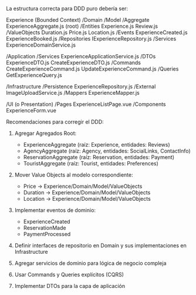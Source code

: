 La estructura correcta para DDD puro debería ser:

Experience (Bounded Context)
/Domain
    /Model
        /Aggregate
            ExperienceAggregate.js (root)
        /Entities
            Experience.js
            Review.js
        /ValueObjects
            Duration.js
            Price.js
            Location.js
        /Events
            ExperienceCreated.js
            ExperienceBooked.js
    /Repositories
        IExperienceRepository.js
    /Services
        ExperienceDomainService.js

/Application
    /Services
        ExperienceApplicationService.js
    /DTOs
        ExperienceDTO.js
        CreateExperienceDTO.js
    /Commands
        CreateExperienceCommand.js
        UpdateExperienceCommand.js
    /Queries
        GetExperienceQuery.js

/Infrastructure
    /Persistence
        ExperienceRepository.js
    /External
        ImageUploadService.js
    /Mappers
        ExperienceMapper.js

/UI (o Presentation)
    /Pages
        ExperienceListPage.vue
    /Components
        ExperienceForm.vue

Recomendaciones para corregir el DDD:

1. Agregar Agregados Root:
   - ExperienceAggregate (raíz: Experience, entidades: Reviews)
   - AgencyAggregate (raíz: Agency, entidades: SocialLinks, ContactInfo)
   - ReservationAggregate (raíz: Reservation, entidades: Payment)
   - TouristAggregate (raíz: Tourist, entidades: Preferences)

2. Mover Value Objects al modelo correspondiente:
   - Price -> Experience/Domain/Model/ValueObjects
   - Duration -> Experience/Domain/Model/ValueObjects
   - Location -> Experience/Domain/Model/ValueObjects

3. Implementar eventos de dominio:
   - ExperienceCreated
   - ReservationMade
   - PaymentProcessed

4. Definir interfaces de repositorio en Domain y sus implementaciones en Infrastructure

5. Agregar servicios de dominio para lógica de negocio compleja

6. Usar Commands y Queries explícitos (CQRS)

7. Implementar DTOs para la capa de aplicación
